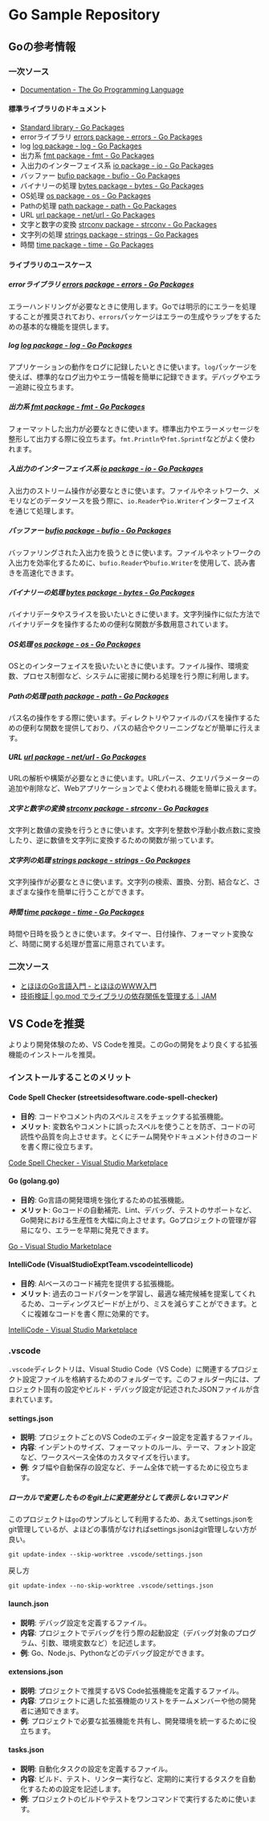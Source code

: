 # Go Sample Repository

## Goの参考情報

### 一次ソース

- [Documentation - The Go Programming Language](https://go.dev/doc/)

#### 標準ライブラリのドキュメント

- [Standard library - Go Packages](https://pkg.go.dev/std)
- errorライブラリ [errors package - errors - Go Packages](https://pkg.go.dev/errors)
- log [log package - log - Go Packages](https://pkg.go.dev/log)
- 出力系 [fmt package - fmt - Go Packages](https://pkg.go.dev/fmt)
- 入出力のインターフェイス系 [io package - io - Go Packages](https://pkg.go.dev/io)
- バッファー [bufio package - bufio - Go Packages](https://pkg.go.dev/bufio)
- バイナリーの処理 [bytes package - bytes - Go Packages](https://pkg.go.dev/bytes)
- OS処理 [os package - os - Go Packages](https://pkg.go.dev/os)
- Pathの処理 [path package - path - Go Packages](https://pkg.go.dev/path)
- URL [url package - net/url - Go Packages](https://pkg.go.dev/net/url)
- 文字と数字の変換 [strconv package - strconv - Go Packages](https://pkg.go.dev/strconv)
- 文字列の処理 [strings package - strings - Go Packages](https://pkg.go.dev/strings)
- 時間 [time package - time - Go Packages](https://pkg.go.dev/time@go1.23.2)

#### ライブラリのユースケース

##### errorライブラリ [errors package - errors - Go Packages](https://pkg.go.dev/errors)
エラーハンドリングが必要なときに使用します。Goでは明示的にエラーを処理することが推奨されており、`errors`パッケージはエラーの生成やラップをするための基本的な機能を提供します。


##### log [log package - log - Go Packages](https://pkg.go.dev/log)
アプリケーションの動作をログに記録したいときに使います。`log`パッケージを使えば、標準的なログ出力やエラー情報を簡単に記録できます。デバッグやエラー追跡に役立ちます。


##### 出力系 [fmt package - fmt - Go Packages](https://pkg.go.dev/fmt)
フォーマットした出力が必要なときに使います。標準出力やエラーメッセージを整形して出力する際に役立ちます。`fmt.Println`や`fmt.Sprintf`などがよく使われます。


##### 入出力のインターフェイス系 [io package - io - Go Packages](https://pkg.go.dev/io)
入出力のストリーム操作が必要なときに使います。ファイルやネットワーク、メモリなどのデータソースを扱う際に、`io.Reader`や`io.Writer`インターフェイスを通じて処理します。


##### バッファー [bufio package - bufio - Go Packages](https://pkg.go.dev/bufio)
バッファリングされた入出力を扱うときに使います。ファイルやネットワークの入出力を効率化するために、`bufio.Reader`や`bufio.Writer`を使用して、読み書きを高速化できます。


##### バイナリーの処理 [bytes package - bytes - Go Packages](https://pkg.go.dev/bytes)
バイナリデータやスライスを扱いたいときに使います。文字列操作に似た方法でバイナリデータを操作するための便利な関数が多数用意されています。


##### OS処理 [os package - os - Go Packages](https://pkg.go.dev/os)
OSとのインターフェイスを扱いたいときに使います。ファイル操作、環境変数、プロセス制御など、システムに密接に関わる処理を行う際に利用します。


##### Pathの処理 [path package - path - Go Packages](https://pkg.go.dev/path)
パス名の操作をする際に使います。ディレクトリやファイルのパスを操作するための便利な関数を提供しており、パスの結合やクリーニングなどが簡単に行えます。


##### URL [url package - net/url - Go Packages](https://pkg.go.dev/net/url)
URLの解析や構築が必要なときに使います。URLパース、クエリパラメーターの追加や削除など、Webアプリケーションでよく使われる機能を簡単に扱えます。


##### 文字と数字の変換 [strconv package - strconv - Go Packages](https://pkg.go.dev/strconv)
文字列と数値の変換を行うときに使います。文字列を整数や浮動小数点数に変換したり、逆に数値を文字列に変換するための関数が揃っています。


##### 文字列の処理 [strings package - strings - Go Packages](https://pkg.go.dev/strings)
文字列操作が必要なときに使います。文字列の検索、置換、分割、結合など、さまざまな操作を簡単に行うことができます。


##### 時間 [time package - time - Go Packages](https://pkg.go.dev/time@go1.23.2)
時間や日時を扱うときに使います。タイマー、日付操作、フォーマット変換など、時間に関する処理が豊富に用意されています。


### 二次ソース

- [とほほのGo言語入門 - とほほのWWW入門](https://www.tohoho-web.com/ex/golang.html)
- [技術検証 | go.mod でライブラリの依存関係を管理する｜JAM](https://note.com/jnlmyz/n/n6cb991c23d26)

## VS Codeを推奨

よりより開発体験のため、VS Codeを推奨。このGoの開発をより良くする拡張機能のインストールを推奨。

### インストールすることのメリット

####  Code Spell Checker (streetsidesoftware.code-spell-checker)

- **目的**: コードやコメント内のスペルミスをチェックする拡張機能。
- **メリット**: 変数名やコメントに誤ったスペルを使うことを防ぎ、コードの可読性や品質を向上させます。とくにチーム開発やドキュメント付きのコードを書く際に役立ちます。

[Code Spell Checker - Visual Studio Marketplace](https://marketplace.visualstudio.com/items?itemName=streetsidesoftware.code-spell-checker)

#### Go (golang.go)

- **目的**: Go言語の開発環境を強化するための拡張機能。
- **メリット**: Goコードの自動補完、Lint、デバッグ、テストのサポートなど、Go開発における生産性を大幅に向上させます。Goプロジェクトの管理が容易になり、エラーを早期に発見できます。

[Go - Visual Studio Marketplace](https://marketplace.visualstudio.com/items?itemName=golang.Go)

#### IntelliCode  (VisualStudioExptTeam.vscodeintellicode)

- **目的**: AIベースのコード補完を提供する拡張機能。
- **メリット**: 過去のコードパターンを学習し、最適な補完候補を提案してくれるため、コーディングスピードが上がり、ミスを減らすことができます。とくに複雑なコードを書く際に効果的です。

[IntelliCode - Visual Studio Marketplace](https://marketplace.visualstudio.com/items?itemName=VisualStudioExptTeam.vscodeintellicode)

### .vscode

`.vscode`ディレクトリは、Visual Studio Code（VS Code）に関連するプロジェクト設定ファイルを格納するためのフォルダーです。このフォルダー内には、プロジェクト固有の設定やビルド・デバッグ設定が記述されたJSONファイルが含まれています。

#### settings.json

- **説明**: プロジェクトごとのVS Codeのエディター設定を定義するファイル。
- **内容**: インデントのサイズ、フォーマットのルール、テーマ、フォント設定など、ワークスペース全体のカスタマイズを行います。
- **例**: タブ幅や自動保存の設定など、チーム全体で統一するために役立ちます。

##### ローカルで変更したものをgit上に変更差分として表示しないコマンド

このプロジェクトは`go`のサンプルとして利用するため、あえてsettings.jsonをgit管理しているが、よほどの事情がなければsettings.jsonはgit管理しない方が良い。

```:bash
git update-index --skip-worktree .vscode/settings.json
```
戻し方

```:bash
git update-index --no-skip-worktree .vscode/settings.json
```

#### launch.json
- **説明**: デバッグ設定を定義するファイル。
- **内容**: プロジェクトでデバッグを行う際の起動設定（デバッグ対象のプログラム、引数、環境変数など）を記述します。
- **例**: Go、Node.js、Pythonなどのデバッグ設定ができます。

#### extensions.json
- **説明**: プロジェクトで推奨するVS Code拡張機能を定義するファイル。
- **内容**: プロジェクトに適した拡張機能のリストをチームメンバーや他の開発者に通知できます。
- **例**: プロジェクトで必要な拡張機能を共有し、開発環境を統一するために役立ちます。

#### tasks.json
- **説明**: 自動化タスクの設定を定義するファイル。
- **内容**: ビルド、テスト、リンター実行など、定期的に実行するタスクを自動化するための設定を記述します。
- **例**: プロジェクトのビルドやテストをワンコマンドで実行するために使います。